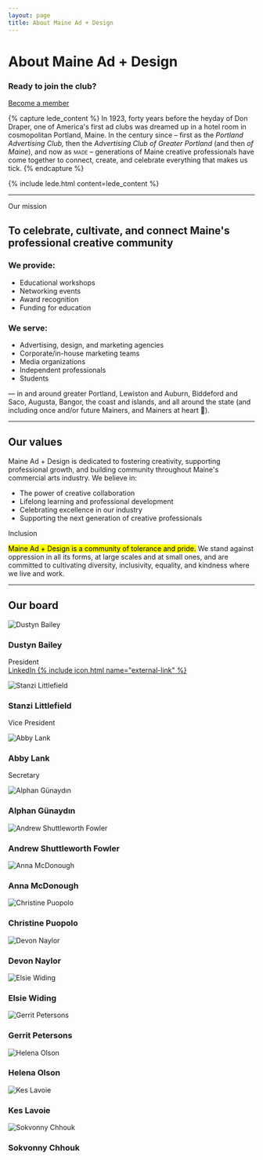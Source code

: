 ```yaml
---
layout: page
title: About Maine Ad + Design
---
```


# About Maine Ad + Design

<div class="panel mini-panel">
  <h3>Ready to join the club?</h3>
  <a href="/membership" class="cta">Become a member</a>
</div>

{% capture lede_content %}
In 1923, forty years before the heyday of Don Draper, one of America's first ad clubs was dreamed up in a hotel room in cosmopolitan Portland, Maine. In the century since – first as the _Portland Advertising Club,_ then the _Advertising Club of Greater Portland_ (and then _of Maine_), and now as <span style="font-variant-caps:all-small-caps">MADE</span> – generations of Maine creative professionals have come together to connect, create, and celebrate everything that makes us tick.
{% endcapture %}

{% include lede.html content=lede_content %}

---

<div class="panel panel-sunshine">
  <span class="strapline">Our mission</span>
  <h2 class="headline">To celebrate, cultivate, and connect Maine's professional creative community</h2>
  
  <div class="two-up">
    <div>
      <h3>We provide:</h3>
      <ul>
        <li>Educational workshops</li>
        <li>Networking events</li>
        <li>Award recognition</li>
        <li>Funding for education</li>
      </ul>
    </div>
    <div>
      <h3>We serve:</h3>
      <ul>
        <li>Advertising, design, and marketing agencies</li>
        <li>Corporate/in-house marketing teams</li>
        <li>Media organizations</li>
        <li>Independent professionals</li>
        <li>Students</li>
      </ul>
    </div>
  </div>
  
  <p>— in and around greater Portland, Lewiston and Auburn, Biddeford and Saco, Augusta, Bangor, the coast and islands, and all around the state (and including once and/or future Mainers, and Mainers at heart 🌲).</p>
</div>

---

## Our values

Maine Ad + Design is dedicated to fostering creativity, supporting professional growth, and building community throughout Maine's commercial arts industry. We believe in:

- The power of creative collaboration
- Lifelong learning and professional development
- Celebrating excellence in our industry
- Supporting the next generation of creative professionals

<div class="panel panel-tomato">
  <span class="strapline">Inclusion</span>
  <p><mark>Maine Ad + Design is a community of tolerance and pride.</mark> We stand against oppression in all its forms, at large scales and at small ones, and are committed to cultivating diversity, inclusivity, equality, and kindness where we live and work.</p>
</div>

---

## Our board

<div class="board-members">
    <div class="board-member">
        <img src="/assets/images/board/dustyn.jpeg" alt="Dustyn Bailey">
        <h3>Dustyn Bailey</h3>
        <p>President<br><a href="https://www.linkedin.com/in/dustyn-bailey-b45655109/" target="_blank" class="external">LinkedIn {% include icon.html name="external-link" %}</a></p>
    </div>
    <div class="board-member">
        <img src="/assets/images/board/stanzi.jpeg" alt="Stanzi Littlefield">
        <h3>Stanzi Littlefield</h3>
        <p>Vice President</p>
    </div>
    <div class="board-member">
        <img src="/assets/images/board/abby.jpeg" alt="Abby Lank">
        <h3>Abby Lank</h3>
        <p>Secretary</p>
    </div>
    <div class="board-member">
        <img src="/assets/images/board/alphan.jpeg" alt="Alphan Günaydın">
        <h3>Alphan Günaydın</h3>
    </div>
    <div class="board-member">
        <img src="/assets/images/board/andrew.jpeg" alt="Andrew Shuttleworth Fowler">
        <h3>Andrew Shuttleworth Fowler</h3>
    </div>
    <div class="board-member">
        <img src="/assets/images/board/anna.jpeg" alt="Anna McDonough">
        <h3>Anna McDonough</h3>
    </div>
    <div class="board-member">
        <img src="/assets/images/board/christine.jpeg" alt="Christine Puopolo">
        <h3>Christine Puopolo</h3>
    </div>
    <div class="board-member">
        <img src="/assets/images/board/devon.jpeg" alt="Devon Naylor">
        <h3>Devon Naylor</h3>
    </div>
    <div class="board-member">
        <img src="/assets/images/board/elsie.jpeg" alt="Elsie Widing">
        <h3>Elsie Widing</h3>
    </div>
    <div class="board-member">
        <img src="/assets/images/board/gerrit.jpeg" alt="Gerrit Petersons">
        <h3>Gerrit Petersons</h3>
    </div>
    <div class="board-member">
        <img src="/assets/images/board/helena.jpeg" alt="Helena Olson">
        <h3>Helena Olson</h3>
    </div>
    <div class="board-member">
        <img src="/assets/images/board/kes.jpeg" alt="Kes Lavoie">
        <h3>Kes Lavoie</h3>
    </div>
    <div class="board-member">
        <img src="/assets/images/board/sokvonny.jpeg" alt="Sokvonny Chhouk">
        <h3>Sokvonny Chhouk</h3>
    </div>
    
</div>